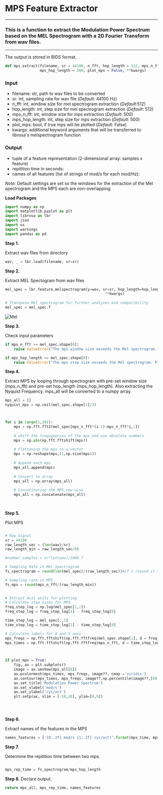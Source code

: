 # MPS Feature Extractor
***

### This is a function to extract the Modulation Power Spectrum based on the MEL Spectrogram with a 2D Fourier Transform from wav files. 
***

The output is stored in BIDS format. 



```python
def mps_extract(filename, sr = 44100, n_fft, hop_length = 512, mps_n_fft = 500, 
                mps_hop_length = 500, plot_mps = False, **kwargs) 
```
    
### Input

- filename:        str, path to wav files to be converted
- sr:              int, sampling rate for wav file (*Default*: 44100 Hz)
- n_fft:           int, window size for mel spectrogram extraction (*Default*:512)
- hop_length:      int, step size for mel spectrogram extraction (*Default*: 512)
- mps_n_fft:       int, window size for mps extraction (*Default*: 500)
- mps_hop_length:  int, step size for mps extraction (*Default*: 500)
- plot_mps:        bool, if true mps will be plotted (*Default*: False)
- kwargs:          additional keyword arguments that will be transferred to librosa's melspectrogram function

### Output

- tuple of a feature representation (2-dimensional array: samples x feature)
- repitition time in seconds: 
- names of all features (list of strings of mod/s for each mod/Hz):   
   
*Note*: Default settings are set so the windows for the extraction of the Mel spectrogram and the MPS each are non-overlapping.

**Load Packages**


```python
import numpy as np
import matplotlib.pyplot as plt
import librosa as lbr
import json
import os
import warnings            
import pandas as pd 
```

**Step 1.**

Extract wav files from directory


```python
wav, _ = lbr.load(filename, sr=sr) 
```

**Step 2.**

Extract MEL Spectogram from wav files


```python
mel_spec = lbr.feature.melspectrogram(y=wav, sr=sr, hop_length=hop_length,
                                              **kwargs)
                                                                                          
# Transpose Mel spectrogram for further analyses and compatibility
mel_spec = mel_spec.T
```
![Mel](https://user-images.githubusercontent.com/73650127/101178590-7ba73400-3649-11eb-88f7-fbee7b5ec36b.png)


**Step 3.**

Check input parameters


```python
if mps_n_fft >= mel_spec.shape[0]:
    raise ValueError("The mps window size exceeds the Mel spectrogram. Please enter a smaller integer.")

if mps_hop_length >= mel_spec.shape[0]:
    raise ValueError("The mps step size exceeds the Mel spectrogram. Please enter a smaller integer.")
```

**Step 4.**

Extract MPS by looping through spectrogram with pre-set window size (mps_n_fft) and pre-set hop_length (mps_hop_length). Also extracting the Nyquist Frequency. mps_all will be converted to a numpy array. 


```python
mps_all = []
nyquist_mps = np.ceil(mel_spec.shape[1]/2)



for i in range(1,101):
    mps = np.fft.fft2(mel_spec[mps_n_fft*(i-1):mps_n_fft*i,:])
    
    # shift the frequqnecies of the mps and use absolute numbers
    mps = np.abs(np.fft.fftshift(mps))
    
    # Flattening the mps to a vector
    mps = np.reshape(mps,(1,np.size(mps)))
   
    # Append each mps
    mps_all.append(mps)
    
    # Convert to array
    mps_all = np.array(mps_all)
   
    # Concatinating the MPS row-wise
    mps_all = np.concatenate(mps_all)
    
    

```

**Step 5.**

Plot MPS 



```python

# Raw Signal
sr = 44100
raw_length_sec = (len(wav)/sr)
raw_length_min = raw_length_sec/60

#number_samples = sr*len(wav)/1000 ?

# Sampling Rate in Mel Spectrogram
fs_spectrogram = round(len(mel_spec)/(raw_length_sec))#if i roiund it the fs_spec will be 0 

# Sampling rate in MPS 
fs_mps = round(mps_n_fft/(raw_length_min))

 
# Extract Axis units for plotting 
# Calculate step sizes for MPS
freq_step_log = np.log(mel_spec[1,:])
freq_step_log = freq_step_log[1] - freq_step_log[0]

time_step_log = mel_spec[:,1]
time_step_log = time_step_log[1] - time_step_log[0]

# Calculate labels for X and Y axes
mps_freqs = np.fft.fftshift(np.fft.fftfreq(mel_spec.shape[1], d = freq_step_log)) # returns fourier transformed freuqencies which are already shifted (lower freq in center))
mps_times = np.fft.fftshift(np.fft.fftfreq(mps_n_fft, d = time_step_log))

 

if plot_mps = True:
    fig, ax = plt.subplots()
    image = ax.imshow(mps_all[0])
    ax.pcolormesh(mps_times, mps_freqs, image??, cmap ='viridis')
    ax.contour(mps_times, mps_freqs, image??,np.percentile(image??,[80,90,95,99]))       
    ax.set_title('Modulation Power Spectrum')
    ax.set_xlabel('mod/s')
    ax.set_ylabel('cyc/oct')
    plt.setp(ax, xlim = [-10,10], ylim=[0,9])

    
    

```

**Step 6.**

Extract names of the features in the MPS


```python
names_features = ['{0:.2f} mod/s {1:.2f} cyc/oct)'.format(mps_time, mps_freq) for mps_time in mps_times for mps_freq in mps_freqs]
```

**Step 7.**

Determine the repitition time between two mps.

```python

mps_rep_time = fs_spectrogram/mps_hop_length
```

**Step 8.**
Declare output. 

```python
return mps_all, mps_rep_time, names_features
```
